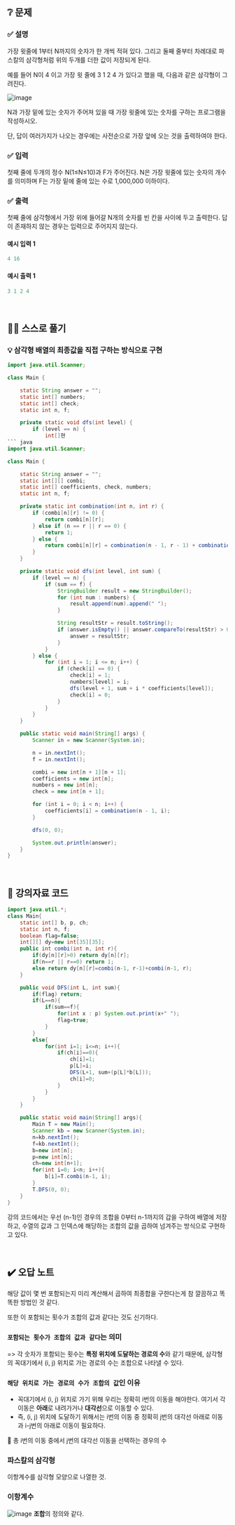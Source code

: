 ## ❔ 문제
### ✅ 설명
가장 윗줄에 1부터 N까지의 숫자가 한 개씩 적혀 있다. 그리고 둘째 줄부터 차례대로 파스칼의 삼각형처럼 위의 두개를 더한 값이 저장되게 된다.

예를 들어 N이 4 이고 가장 윗 줄에 3 1 2 4 가 있다고 했을 때, 다음과 같은 삼각형이 그려진다.

![image](https://github.com/05AM/problem-solving/assets/83827023/ed862e42-1ea3-41e9-aa95-4d3e5dee39ce)

N과 가장 밑에 있는 숫자가 주어져 있을 때 가장 윗줄에 있는 숫자를 구하는 프로그램을 작성하시오. 

단, 답이 여러가지가 나오는 경우에는 사전순으로 가장 앞에 오는 것을 출력하여야 한다.

### ✅ 입력
첫째 줄에 두개의 정수 N(1≤N≤10)과 F가 주어진다. N은 가장 윗줄에 있는 숫자의 개수를 의미하며 F는 가장 밑에 줄에 있는 수로 1,000,000 이하이다.

### ✅ 출력
첫째 줄에 삼각형에서 가장 위에 들어갈 N개의 숫자를 빈 칸을 사이에 두고 출력한다. 답이 존재하지 않는 경우는 입력으로 주어지지 않는다.

#### 예시 입력 1
``` java
4 16
```

#### 예시 출력 1
``` java
3 1 2 4
```

<br>

## ✍🏻 스스로 풀기

### 💡 삼각형 배열의 최종값을 직접 구하는 방식으로 구현
``` java
import java.util.Scanner;

class Main {

	static String answer = "";
	static int[] numbers;
	static int[] check;
	static int n, f;

	private static void dfs(int level) {
		if (level == n) {
			int[]현
``` java
import java.util.Scanner;

class Main {

	static String answer = "";
	static int[][] combi;
	static int[] coefficients, check, numbers;
	static int n, f;

	private static int combination(int n, int r) {
		if (combi[n][r] != 0) {
			return combi[n][r];
		} else if (n == r || r == 0) {
			return 1;
		} else {
			return combi[n][r] = combination(n - 1, r - 1) + combination(n - 1, r);
		}
	}

	private static void dfs(int level, int sum) {
		if (level == n) {
			if (sum == f) {
				StringBuilder result = new StringBuilder();
				for (int num : numbers) {
					result.append(num).append(" ");
				}

				String resultStr = result.toString();
				if (answer.isEmpty() || answer.compareTo(resultStr) > 0) {
					answer = resultStr;
				}
			}
		} else {
			for (int i = 1; i <= n; i++) {
				if (check[i] == 0) {
					check[i] = 1;
					numbers[level] = i;
					dfs(level + 1, sum + i * coefficients[level]);
					check[i] = 0;
				}
			}
		}
	}

	public static void main(String[] args) {
		Scanner in = new Scanner(System.in);

		n = in.nextInt();
		f = in.nextInt();

		combi = new int[n + 1][n + 1];
		coefficients = new int[n];
		numbers = new int[n];
		check = new int[n + 1];

		for (int i = 0; i < n; i++) {
			coefficients[i] = combination(n - 1, i);
		}

		dfs(0, 0);

		System.out.println(answer);
	}
}
```

<br>

## 📖 강의자료 코드

``` java
import java.util.*;
class Main{
	static int[] b, p, ch;
	static int n, f;
	boolean flag=false;
	int[][] dy=new int[35][35];
	public int combi(int n, int r){
		if(dy[n][r]>0) return dy[n][r];
		if(n==r || r==0) return 1;
		else return dy[n][r]=combi(n-1, r-1)+combi(n-1, r);
	}

	public void DFS(int L, int sum){
		if(flag) return;
		if(L==n){
			if(sum==f){
				for(int x : p) System.out.print(x+" ");
				flag=true;
			}
		}
		else{
			for(int i=1; i<=n; i++){
				if(ch[i]==0){
					ch[i]=1;
					p[L]=i;
					DFS(L+1, sum+(p[L]*b[L]));
					ch[i]=0;
				}
			}
		}
	}

	public static void main(String[] args){
		Main T = new Main();
		Scanner kb = new Scanner(System.in);
		n=kb.nextInt();
		f=kb.nextInt();
		b=new int[n];
		p=new int[n];
		ch=new int[n+1];
		for(int i=0; i<n; i++){
			b[i]=T.combi(n-1, i);
		}
		T.DFS(0, 0);
	}
}
```

강의 코드에서는 우선 (n-1)인 경우의 조합을 0부터 n-1까지의 갑을 구하여 배열에 저장하고, 수열의 값과 그 인덱스에 해당하는 조합의 값을 곱하여 넘겨주는 방식으로 구현하고 있다.

<br>

## ✔️ 오답 노트

해당 값이 몇 번 포함되는지 미리 계산해서 곱하여 최종합을 구한다는게 참 깔끔하고 똑똑한 방법인 것 같다.

또한 이 포함되는 횟수가 조합의 값과 같다는 것도 신기하다.

### `포함되는 횟수가 조합의 값과 같다`는 의미

=> 각 숫자가 포함되는 횟수는 **특정 위치에 도달하는 경로의 수**와 같기 때문에, 삼각형의 꼭대기에서 (i, j) 위치로 가는 경로의 수는 조합으로 나타낼 수 있다.

### `해당 위치로 가는 경로의 수가 조합의 값`인 이유

- 꼭대기에서 (i, j) 위치로 가기 위해 우리는 정확히 i번의 이동을 해야한다. 여기서 각 이동은 **아래**로 내려가거나 **대각선**으로 이동할 수 있다.
- 즉, (i, j) 위치에 도달하기 위해서는 i번의 이동 중 정확히 j번의 대각선 아래로 이동과 i-j번의 아래로 이동이 필요하다.

🟰 총 i번의 이동 중에서 j번의 대각선 이동을 선택하는 경우의 수

### 파스칼의 삼각형

이항계수를 삼각형 모양으로 나열한 것.

### 이항계수

![image](https://github.com/05AM/problem-solving/assets/83827023/8891a9f1-f8e2-4128-a1ec-998ccb6517fc)
**조합**의 정의와 같다.
